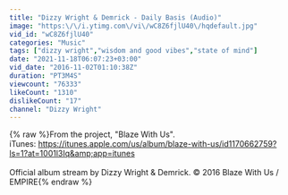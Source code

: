 ```yaml
---
title: "Dizzy Wright & Demrick - Daily Basis (Audio)"
image: "https:\/\/i.ytimg.com\/vi\/wC8Z6fjlU40\/hqdefault.jpg"
vid_id: "wC8Z6fjlU40"
categories: "Music"
tags: ["dizzy wright","wisdom and good vibes","state of mind"]
date: "2021-11-18T06:07:23+03:00"
vid_date: "2016-11-02T01:10:38Z"
duration: "PT3M4S"
viewcount: "76333"
likeCount: "1310"
dislikeCount: "17"
channel: "Dizzy Wright"
---
```

{% raw %}From the project, &quot;Blaze With Us&quot;. <br />iTunes: <a rel="nofollow" target="blank" href="https://itunes.apple.com/us/album/blaze-with-us/id1170662759?ls=1?at=1001l3Iq&amp;app=itunes">https://itunes.apple.com/us/album/blaze-with-us/id1170662759?ls=1?at=1001l3Iq&amp;app=itunes</a><br /><br />Official album stream by Dizzy Wright &amp; Demrick. © 2016 Blaze With Us / EMPIRE{% endraw %}
